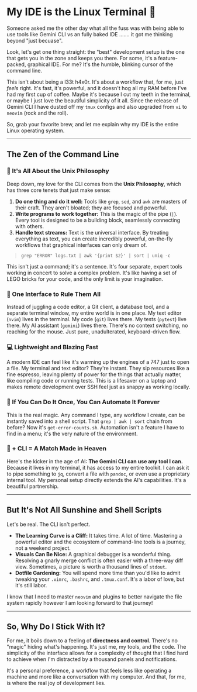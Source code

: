 # My IDE is the Linux Terminal 🐧

Someone asked me the other day what all the fuss was with being able to use tools like Gemini CLI vs an fully baked IDE ....... it got me thinking beyond "just becuase".

Look, let's get one thing straight: the "best" development setup is the one that gets you in the zone and keeps you there. For some, it's a feature-packed, graphical IDE. For me? It's the humble, blinking cursor of the command line.

This isn't about being a l33t h4x0r. It's about a workflow that, for me, just *feels* right. It's fast, it's powerful, and it doesn't hog all my RAM before I've had my first cup of coffee. Maybe it's because I cut my teeth in the terminal, or maybe I just love the beautiful simplicity of it all. Since the release of Gemini CLI I have dusted off my `tmux` configs and also upgraded from `vi` to `neovim` (rock and the roll).

So, grab your favorite brew, and let me explain why my IDE is the entire Linux operating system.

---

## The Zen of the Command Line

### 🚀 It's All About the Unix Philosophy

Deep down, my love for the CLI comes from the **Unix Philosophy**, which has three core tenets that just make sense:

1.  **Do one thing and do it well:** Tools like `grep`, `sed`, and `awk` are masters of their craft. They aren't bloated; they are focused and powerful.
2.  **Write programs to work together:** This is the magic of the pipe (`|`). Every tool is designed to be a building block, seamlessly connecting with others.
3.  **Handle text streams:** Text is the universal interface. By treating everything as text, you can create incredibly powerful, on-the-fly workflows that graphical interfaces can only dream of.

> `grep "ERROR" logs.txt | awk '{print $2}' | sort | uniq -c`

This isn't just a command; it's a sentence. It's four separate, expert tools working in concert to solve a complex problem. It's like having a set of LEGO bricks for your code, and the only limit is your imagination.

### 🧠 One Interface to Rule Them All

Instead of juggling a code editor, a Git client, a database tool, and a separate terminal window, my entire world is in one place. My text editor (`nvim`) lives in the terminal. My code (`git`) lives there. My tests (`pytest`) live there. My AI assistant (`gemini`) lives there. There's no context switching, no reaching for the mouse. Just pure, unadulterated, keyboard-driven flow.

### 💻 Lightweight and Blazing Fast

A modern IDE can feel like it's warming up the engines of a 747 just to open a file. My terminal and text editor? They're instant. They sip resources like a fine espresso, leaving plenty of power for the things that actually matter, like compiling code or running tests. This is a lifesaver on a laptop and makes remote development over SSH feel just as snappy as working locally.

### 🤖 If You Can Do It Once, You Can Automate It Forever

This is the real magic. Any command I type, any workflow I create, can be instantly saved into a shell script. That `grep | awk | sort` chain from before? Now it's `get-error-counts.sh`. Automation isn't a feature I have to find in a menu; it's the very nature of the environment.

### 🤖 +  CLI = A Match Made in Heaven

Here's the kicker in the age of AI: **The Gemini CLI can use any tool I can.** Because it lives in my terminal, it has access to my entire toolkit. I can ask it to pipe something to `jq`, convert a file with `pandoc`, or even use a proprietary internal tool. My personal setup directly extends the AI's capabilities. It's a beautiful partnership.

---

## But It's Not All Sunshine and Shell Scripts

Let's be real. The CLI isn't perfect.

*   **The Learning Curve is a Cliff:** It takes time. A lot of time. Mastering a powerful editor and the ecosystem of command-line tools is a journey, not a weekend project.
*   **Visuals Can Be Nice:** A graphical debugger is a wonderful thing. Resolving a gnarly merge conflict is often easier with a three-way diff view. Sometimes, a picture is worth a thousand lines of `stdout`.
*   **Dotfile Gardening:** You will spend more time than you'd like to admit tweaking your `.vimrc`, `.bashrc`, and `.tmux.conf`. It's a labor of love, but it's still labor.

I know that I need to master `neovim` and plugins to better navigate the file system rapidly however I am looking forward to that journey!

---

## So, Why Do I Stick With It?

For me, it boils down to a feeling of **directness and control**. There's no "magic" hiding what's happening. It's just me, my tools, and the code. The simplicity of the interface allows for a complexity of thought that I find hard to achieve when I'm distracted by a thousand panels and notifications.

It's a personal preference, a workflow that feels less like operating a machine and more like a conversation with my computer. And that, for me, is where the real joy of development lies.